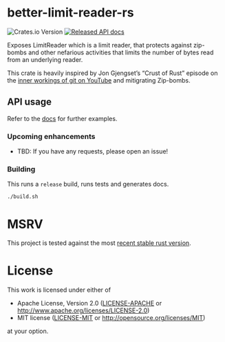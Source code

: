 # better-limit-reader-rs

![Crates.io Version](https://img.shields.io/crates/v/better-limit-reader)
[![Released API docs](https://img.shields.io/docsrs/better-limit-reader)](https://docs.rs/better-limit-reader/)

Exposes LimitReader which is a limit reader, that protects against zip-bombs and other nefarious activities that limits the number of bytes read from an underlying reader.

This crate is heavily inspired by Jon Gjengset’s “Crust of Rust” episode on the [inner workings of git on YouTube](https://youtu.be/u0VotuGzD_w?si=oIuV9CITSWHJXKBu&t=3503) and mitigrating Zip-bombs.

## API usage

Refer to the [docs](https://docs.rs/TODO) for further examples.

### Upcoming enhancements

- TBD: If you have any requests, please open an issue!

### Building

This runs a `release` build, runs tests and generates docs.

```shell script
./build.sh
```

# MSRV

This project is tested against the most [recent stable rust version](https://gist.github.com/alexheretic/d1e98d8433b602e57f5d0a9637927e0c).

# License

This work is licensed under either of

- Apache License, Version 2.0 ([LICENSE-APACHE](LICENSE-APACHE) or
  <http://www.apache.org/licenses/LICENSE-2.0>)
- MIT license ([LICENSE-MIT](LICENSE-MIT) or <http://opensource.org/licenses/MIT>)

at your option.